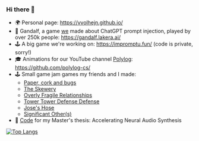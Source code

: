 ### Hi there 👋

- 🌍 Personal page: https://vvolhejn.github.io/
- 🧙 Gandalf, a game [we](https://www.lakera.ai/) made about ChatGPT prompt injection, played by over 250k people: https://gandalf.lakera.ai/
- 🕹 A big game we're working on: https://impromptu.fun/ (code is private, sorry!)
- 🎓 Animations for our YouTube channel [Polylog](https://www.youtube.com/@PolylogCS): https://github.com/polylog-cs/
- 🕹 Small game jam games my friends and I made:
  - [Paper, cork and bugs](https://github.com/allemansratten/PaperCorkAndBugs)
  - [The Skewery](https://github.com/allemansratten/the-skewery)
  - [Overly Fragile Relationships](https://github.com/allemansratten/overly-fragile-relationships)
  - [Tower Tower Defense Defense](https://github.com/allemansratten/LD48)
  - [Jose's Hose](https://github.com/vvolhejn/minijam98)
  - [Significant Other(s)](https://github.com/allemansratten/sos)
- 🎻 [Code](https://github.com/vvolhejn/thesis) for my Master's thesis: Accelerating Neural Audio Synthesis

[![Top Langs](https://github-readme-stats.vercel.app/api/top-langs/?username=vvolhejn&hide=html,jupyter%20notebook&langs_count=6&layout=compact&theme=tokyonight)](https://github.com/anuraghazra/github-readme-stats)
